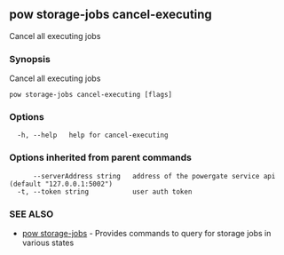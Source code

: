 ## pow storage-jobs cancel-executing

Cancel all executing jobs

### Synopsis

Cancel all executing jobs

```
pow storage-jobs cancel-executing [flags]
```

### Options

```
  -h, --help   help for cancel-executing
```

### Options inherited from parent commands

```
      --serverAddress string   address of the powergate service api (default "127.0.0.1:5002")
  -t, --token string           user auth token
```

### SEE ALSO

* [pow storage-jobs](pow_storage-jobs.md)	 - Provides commands to query for storage jobs in various states

